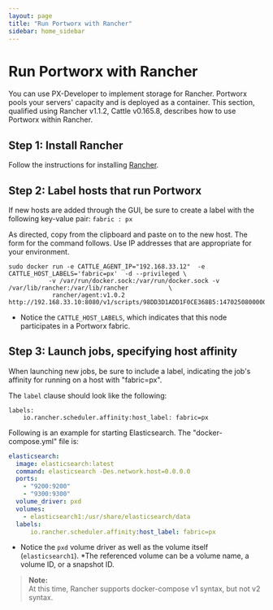 ```yaml
---
layout: page
title: "Run Portworx with Rancher"
sidebar: home_sidebar
---
```

# Run Portworx with Rancher

You can use PX-Developer to implement storage for Rancher. Portworx pools your servers' capacity and is deployed as a container. This section, qualified using Rancher v1.1.2, Cattle v0.165.8, describes how to use Portworx within Rancher.

## Step 1: Install Rancher

Follow the instructions for installing [Rancher](http://docs.rancher.com/rancher/latest/en/quick-start-guide/).

## Step 2: Label hosts that run Portworx

If new hosts are added through the GUI, be sure to create a label with the following key-value pair: `fabric : px`

As directed, copy from the clipboard and paste on to the new host. The form for the command follows. Use IP addresses that are appropriate for your environment.
```
sudo docker run -e CATTLE_AGENT_IP="192.168.33.12"  -e CATTLE_HOST_LABELS='fabric=px'  -d --privileged \
           -v /var/run/docker.sock:/var/run/docker.sock -v /var/lib/rancher:/var/lib/rancher           \
            rancher/agent:v1.0.2 http://192.168.33.10:8080/v1/scripts/98DD3D1ADD1F0CE368B5:1470250800000:IVpsBQEDjYGHDEULOfGjt9qgA
```

* Notice the `CATTLE_HOST_LABELS`, which indicates that this node participates in a Portworx fabric.

## Step 3: Launch jobs, specifying host affinity

When launching new jobs, be sure to include a label, indicating the job's affinity for running on a host with "fabric=px".

The `label` clause should look like the following:
```
labels:
    io.rancher.scheduler.affinity:host_label: fabric=px
```

Following is an example for starting Elasticsearch. The "docker-compose.yml" file is:

```yaml
elasticsearch:
  image: elasticsearch:latest
  command: elasticsearch -Des.network.host=0.0.0.0
  ports:
    - "9200:9200"
    - "9300:9300"
  volume_driver: pxd
  volumes:
    - elasticsearch1:/usr/share/elasticsearch/data
  labels:
      io.rancher.scheduler.affinity:host_label: fabric=px
```

* Notice the `pxd` volume driver as well as the volume itself (`elasticsearch1`).
*The referenced volume can be a volume name, a volume ID, or a snapshot ID.  

>**Note:**<br/>At this time, Rancher supports docker-compose v1 syntax, but not v2 syntax.
